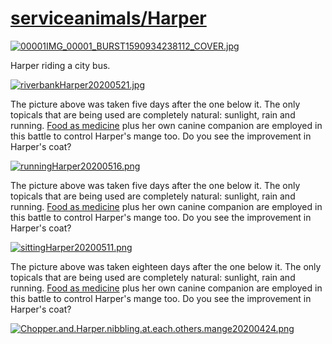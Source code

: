 <link rel="prerender" href="https://github.com/serviceanimals/Harper">

# [serviceanimals/Harper](https://github.com/serviceanimals/Harper/)

[![00001IMG_00001_BURST1590934238112_COVER.jpg](https://github.com/serviceanimals/Harper/raw/master/00001IMG_00001_BURST1590934238112_COVER.jpg)](https://github.com/serviceanimals/Harper/raw/master/00001IMG_00001_BURST1590934238112_COVER.jpg)

Harper riding a city bus.

[![riverbankHarper20200521.jpg](https://github.com/serviceanimals/Harper/raw/master/riverbankHarper20200521.jpg)](https://github.com/serviceanimals/Harper/raw/master/riverbankHarper20200521.jpg)

The picture above was taken five days after the one below it.  The only topicals that are being used are completely natural: sunlight, rain and running.  [Food as medicine](https://serviceanimals.github.io/FaM/) plus her own canine companion are employed in this battle to control Harper's mange too.  Do you see the improvement in Harper's coat?

[![runningHarper20200516.png](https://github.com/serviceanimals/Harper/raw/master/runningHarper20200516.png)](https://github.com/serviceanimals/Harper/raw/master/runningHarper20200516.png)

The picture above was taken five days after the one below it.  The only topicals that are being used are completely natural: sunlight, rain and running.  [Food as medicine](https://serviceanimals.github.io/FaM/) plus her own canine companion are employed in this battle to control Harper's mange too.  Do you see the improvement in Harper's coat?

[![sittingHarper20200511.png](https://github.com/serviceanimals/Harper/raw/master/sittingHarper20200511.png)](https://github.com/serviceanimals/Harper/raw/master/sittingHarper20200511.png)

The picture above was taken eighteen days after the one below it.  The only topicals that are being used are completely natural: sunlight, rain and running.  [Food as medicine](https://serviceanimals.github.io/FaM/) plus her own canine companion are employed in this battle to control Harper's mange too.  Do you see the improvement in Harper's coat?

[![Chopper.and.Harper.nibbling.at.each.others.mange20200424.png](https://github.com/serviceanimals/Harper/raw/master/Chopper.and.Harper.nibbling.at.each.others.mange20200424.png)](https://github.com/serviceanimals/Harper/raw/master/Chopper.and.Harper.nibbling.at.each.others.mange20200424.png)

<!-- [Issues at this repository](https://github.com/serviceanimals/Harper/issues)

[Pulls at this repository](https://github.com/serviceanimals/Harper/pulls)

Harper README.md EOF -->
